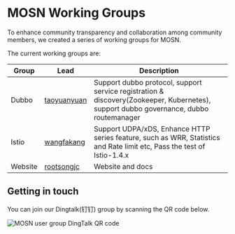 # MOSN Working Groups

To enhance community transparency and collaboration among community members, we created a series of  working groups for MOSN.

The current working groups are:

| Group | Lead                                          | Description                                                  |
| ----- | --------------------------------------------- | ------------------------------------------------------------ |
| Dubbo | [taoyuanyuan](https://github.com/taoyuanyuan) | Support dubbo protocol, support service registration & discovery(Zookeeper, Kubernetes), support dubbo governance, dubbo routemanager |
| Istio | [wangfakang](https://github.com/wangfakang)   | Support UDPA/xDS, Enhance HTTP series feature, such as WRR, Statistics and Rate limit etc, Pass the test of Istio-1.4.x |
| Website |[rootsongjc](https://github.com/rootsongjc)|Website and docs|

## Getting in touch

You can join our Dingtalk(钉钉) group by scanning the QR code below.

![MOSN user group DingTalk QR code](https://gw.alipayobjects.com/mdn/rms_91f3e6/afts/img/A*NyEzRp3Xq28AAAAAAAAAAABkARQnAQ)

